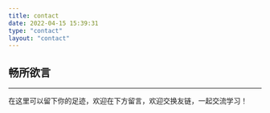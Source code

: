 ```yaml
---
title: contact
date: 2022-04-15 15:39:31
type: "contact"
layout: "contact"
---
```


## 畅所欲言

---

在这里可以留下你的足迹，欢迎在下方留言，欢迎交换友链，一起交流学习！
